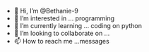 - 👋 Hi, I’m @Bethanie-9
- 👀 I’m interested in ... programming 
- 🌱 I’m currently learning ... coding on python
- 💞️ I’m looking to collaborate on ...
- 📫 How to reach me ...messages

<!---
Bethanie-9/Bethanie-9 is a ✨ special ✨ repository because its `README.md` (this file) appears on your GitHub profile.
You can click the Preview link to take a look at your changes.
--->
